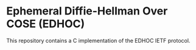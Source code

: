 # Ephemeral Diffie-Hellman Over COSE (EDHOC)
This repository contains a C implementation of the EDHOC IETF protocol.

